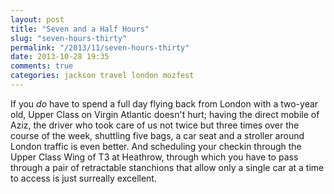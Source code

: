 ```yaml
---
layout: post
title: "Seven and a Half Hours"
slug: "seven-hours-thirty"
permalink: "/2013/11/seven-hours-thirty"
date: 2013-10-28 19:35
comments: true
categories: jackson travel london mozfest
---
```

If you _do_ have to spend a full day flying back from London with a two-year old, Upper Class on Virgin Atlantic doesn't hurt; having the direct mobile of Aziz, the driver who took care of us not twice but three times over the course of the week, shuttling five bags, a car seat and a stroller around London traffic is even better. And scheduling your checkin through the Upper Class Wing of T3 at Heathrow, through which you have to pass through a pair of retractable stanchions that allow only a single car at a time to access is just surreally excellent.
